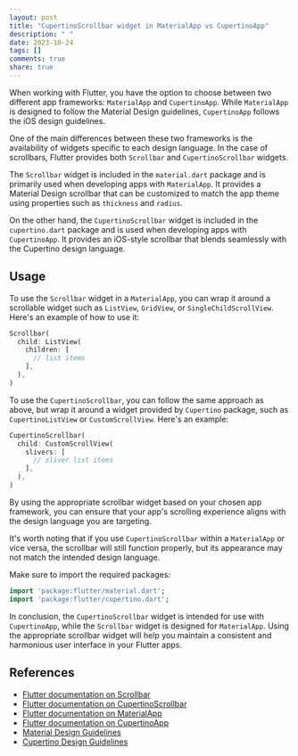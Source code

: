 ```yaml
---
layout: post
title: "CupertinoScrollbar widget in MaterialApp vs CupertinoApp"
description: " "
date: 2023-10-24
tags: []
comments: true
share: true
---
```


When working with Flutter, you have the option to choose between two different app frameworks: `MaterialApp` and `CupertinoApp`. While `MaterialApp` is designed to follow the Material Design guidelines, `CupertinoApp` follows the iOS design guidelines.

One of the main differences between these two frameworks is the availability of widgets specific to each design language. In the case of scrollbars, Flutter provides both `Scrollbar` and `CupertinoScrollbar` widgets. 

The `Scrollbar` widget is included in the `material.dart` package and is primarily used when developing apps with `MaterialApp`. It provides a Material Design scrollbar that can be customized to match the app theme using properties such as `thickness` and `radius`. 

On the other hand, the `CupertinoScrollbar` widget is included in the `cupertino.dart` package and is used when developing apps with `CupertinoApp`. It provides an iOS-style scrollbar that blends seamlessly with the Cupertino design language.

## Usage

To use the `Scrollbar` widget in a `MaterialApp`, you can wrap it around a scrollable widget such as `ListView`, `GridView`, or `SingleChildScrollView`. Here's an example of how to use it:

```dart
Scrollbar(
  child: ListView(
    children: [
      // list items
    ],
  ),
)
```

To use the `CupertinoScrollbar`, you can follow the same approach as above, but wrap it around a widget provided by `Cupertino` package, such as `CupertinoListView` or `CustomScrollView`. Here's an example:

```dart
CupertinoScrollbar(
  child: CustomScrollView(
    slivers: [
      // sliver list items
    ],
  ),
)
```

By using the appropriate scrollbar widget based on your chosen app framework, you can ensure that your app's scrolling experience aligns with the design language you are targeting.

It's worth noting that if you use `CupertinoScrollbar` within a `MaterialApp` or vice versa, the scrollbar will still function properly, but its appearance may not match the intended design language.

Make sure to import the required packages:

```dart
import 'package:flutter/material.dart';
import 'package:flutter/cupertino.dart';
```

In conclusion, the `CupertinoScrollbar` widget is intended for use with `CupertinoApp`, while the `Scrollbar` widget is designed for `MaterialApp`. Using the appropriate scrollbar widget will help you maintain a consistent and harmonious user interface in your Flutter apps.

## References
- [Flutter documentation on Scrollbar](https://api.flutter.dev/flutter/material/Scrollbar-class.html)
- [Flutter documentation on CupertinoScrollbar](https://api.flutter.dev/flutter/cupertino/CupertinoScrollbar-class.html) 
- [Flutter documentation on MaterialApp](https://api.flutter.dev/flutter/material/MaterialApp-class.html)
- [Flutter documentation on CupertinoApp](https://api.flutter.dev/flutter/cupertino/CupertinoApp-class.html)
- [Material Design Guidelines](https://material.io)
- [Cupertino Design Guidelines](https://developer.apple.com/design/human-interface-guidelines)